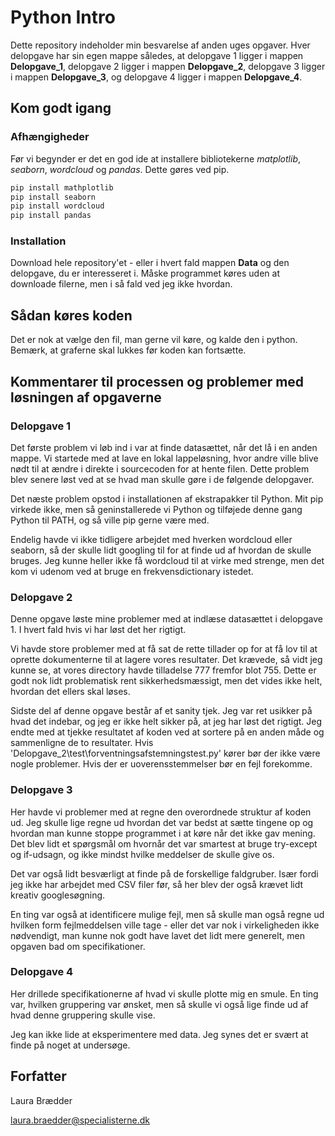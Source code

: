# Python Intro
Dette repository indeholder min besvarelse af anden uges opgaver. Hver delopgave har sin egen mappe således, at delopgave 1 ligger i mappen **Delopgave_1**, delopgave 2 ligger i mappen **Delopgave_2**, delopgave 3 ligger i mappen **Delopgave_3**, og delopgave 4 ligger i mappen **Delopgave_4**.

## Kom godt igang

### Afhængigheder
Før vi begynder er det en god ide at installere bibliotekerne *matplotlib*, *seaborn*, *wordcloud* og *pandas*. Dette gøres ved pip.
```bash
pip install mathplotlib
pip install seaborn
pip install wordcloud
pip install pandas
```

### Installation
Download hele repository'et - eller i hvert fald mappen **Data** og den delopgave, du er interesseret i. Måske programmet køres uden at downloade filerne, men i så fald ved jeg ikke hvordan.

## Sådan køres koden
Det er nok at vælge den fil, man gerne vil køre, og kalde den i python. Bemærk, at graferne skal lukkes før koden kan fortsætte.


## Kommentarer til processen og problemer med løsningen af opgaverne
### Delopgave 1
Det første problem vi løb ind i var at finde datasættet, når det lå i en anden mappe. Vi startede med at lave en lokal lappeløsning, hvor andre ville blive nødt til at ændre i direkte i sourcecoden for at hente filen. Dette problem blev senere løst ved at se hvad man skulle gøre i de følgende delopgaver.

Det næste problem opstod i installationen af ekstrapakker til Python. Mit pip virkede ikke, men så geninstallerede vi Python og tilføjede denne gang Python til PATH, og så ville pip gerne være med. 

Endelig havde vi ikke tidligere arbejdet med hverken wordcloud eller seaborn, så der skulle lidt googling til for at finde ud af hvordan de skulle bruges. Jeg kunne heller ikke få wordcloud til at virke med strenge, men det kom vi udenom ved at bruge en frekvensdictionary istedet.

### Delopgave 2
Denne opgave løste mine problemer med at indlæse datasættet i delopgave 1. I hvert fald hvis vi har løst det her rigtigt.

Vi havde store problemer med at få sat de rette tillader op for at få lov til at oprette dokumenterne til at lagere vores resultater. Det krævede, så vidt jeg kunne se, at vores directory havde tilladelse 777 fremfor blot 755. Dette er godt nok lidt problematisk rent sikkerhedsmæssigt, men det vides ikke helt, hvordan det ellers skal løses.

Sidste del af denne opgave består af et sanity tjek. Jeg var ret usikker på hvad det indebar, og jeg er ikke helt sikker på, at jeg har løst det rigtigt. Jeg endte med at tjekke resultatet af koden ved at sortere på en anden måde og sammenligne de to resultater. Hvis 'Delopgave_2\test\forventningsafstemningstest.py' kører bør der ikke være nogle problemer. Hvis der er uoverensstemmelser bør en fejl forekomme.

### Delopgave 3
Her havde vi problemer med at regne den overordnede struktur af koden ud. Jeg skulle lige regne ud hvordan det var bedst at sætte tingene op og hvordan man kunne stoppe programmet i at køre når det ikke gav mening. Det blev lidt et spørgsmål om hvornår det var smartest at bruge try-except og if-udsagn, og ikke mindst hvilke meddelser de skulle give os. 

Det var også lidt besværligt at finde på de forskellige faldgruber. Især fordi jeg ikke har arbejdet med CSV filer før, så her blev der også krævet lidt kreativ googlesøgning. 

En ting var også at identificere mulige fejl, men så skulle man også regne ud hvilken form fejlmeddelsen ville tage - eller det var nok i virkeligheden ikke nødvendigt, man kunne nok godt have lavet det lidt mere generelt, men opgaven bad om specifikationer.

### Delopgave 4
Her drillede specifikationerne af hvad vi skulle plotte mig en smule. En ting var, hvilken gruppering var ønsket, men så skulle vi også lige finde ud af hvad denne gruppering skulle vise. 

Jeg kan ikke lide at eksperimentere med data. Jeg synes det er svært at finde på noget at undersøge. 



## Forfatter
Laura Brædder

laura.braedder@specialisterne.dk

